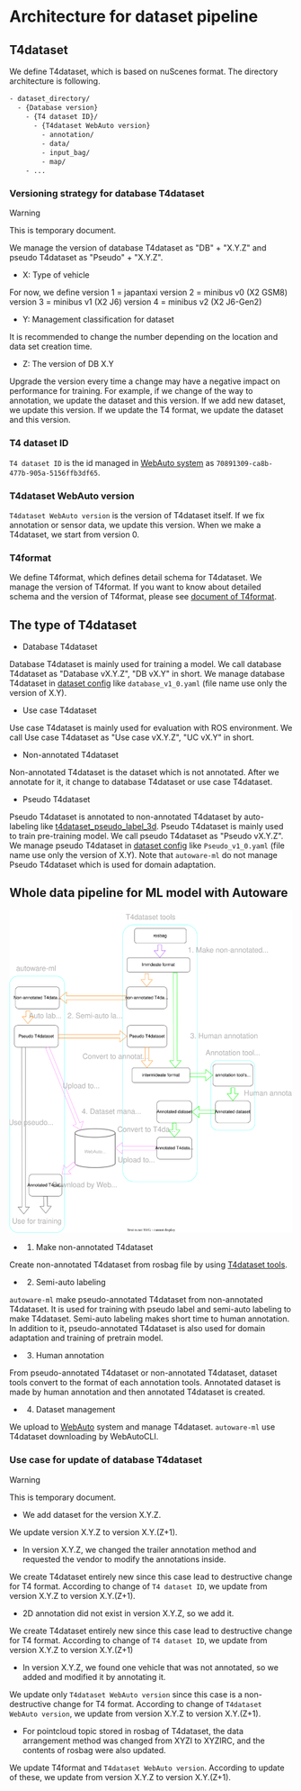 # Architecture for dataset pipeline
## T4dataset

We define T4dataset, which is based on nuScenes format.
The directory architecture is following.

```
- dataset_directory/
  - {Database version}
    - {T4 dataset ID}/
      - {T4dataset WebAuto version}
        - annotation/
        - data/
        - input_bag/
        - map/
    - ...
```

### Versioning strategy for database T4dataset

> [!WARNING]
> This is temporary document.

We manage the version of database T4dataset as "DB" + "X.Y.Z" and pseudo T4dataset as "Pseudo" + "X.Y.Z".

- X: Type of vehicle

For now, we define
version 1 = japantaxi
version 2 = minibus v0 (X2 GSM8)
version 3 = minibus v1 (X2 J6)
version 4 = minibus v2 (X2 J6-Gen2)

- Y: Management classification for dataset

It is recommended to change the number depending on the location and data set creation time.

- Z: The version of DB X.Y

Upgrade the version every time a change may have a negative impact on performance for training.
For example, if we change of the way to annotation, we update the dataset and this version.
If we add new dataset, we update this version.
If we update the T4 format, we update the dataset and this version.

### T4 dataset ID

`T4 dataset ID` is the id managed in [WebAuto system](https://docs.web.auto/en/) as `70891309-ca8b-477b-905a-5156ffb3df65`.

### T4dataset WebAuto version

`T4dataset WebAuto version` is the version of T4dataset itself.
If we fix annotation or sensor data, we update this version.
When we make a T4dataset, we start from version 0.

### T4format

We define T4format, which defines detail schema for T4dataset.
We manage the version of T4format.
If you want to know about detailed schema and the version of T4format, please see [document of T4format](https://github.com/tier4/tier4_perception_dataset/blob/main/docs/t4_format_3d_detailed.md).

## The type of T4dataset

- Database T4dataset

Database T4dataset is mainly used for training a model.
We call database T4dataset as "Database vX.Y.Z", "DB vX.Y" in short.
We manage database T4dataset in [dataset config](/autoware_ml/configs/detection3d/dataset/t4dataset) like `database_v1_0.yaml` (file name use only the version of X.Y).

- Use case T4dataset

Use case T4dataset is mainly used for evaluation with ROS environment.
We call Use case T4dataset as "Use case vX.Y.Z", "UC vX.Y" in short.

- Non-annotated T4dataset

Non-annotated T4dataset is the dataset which is not annotated.
After we annotate for it, it change to database T4dataset or use case T4dataset.

- Pseudo T4dataset

Pseudo T4dataset is annotated to non-annotated T4dataset by auto-labeling like [t4dataset_pseudo_label_3d](/tools/t4dataset_pseudo_label_3d/).
Pseudo T4dataset is mainly used to train pre-training model.
We call pseudo T4dataset as "Pseudo vX.Y.Z".
We manage pseudo T4dataset in [dataset config](/autoware_ml/configs/detection3d/dataset/t4dataset) like `Pseudo_v1_0.yaml` (file name use only the version of X.Y).
Note that `autoware-ml` do not manage Pseudo T4dataset which is used for domain adaptation.

## Whole data pipeline for ML model with Autoware

![](/docs/fig/data_pipeline.drawio.svg)

- 1. Make non-annotated T4dataset

Create non-annotated T4dataset from rosbag file by using [T4dataset tools](https://github.com/tier4/tier4_perception_dataset).

- 2. Semi-auto labeling

`autoware-ml` make pseudo-annotated T4dataset from non-annotated T4dataset.
It is used for training with pseudo label and semi-auto labeling to make T4dataset.
Semi-auto labeling makes short time to human annotation.
In addition to it, pseudo-annotated T4dataset is also used for domain adaptation and training of pretrain model.

- 3. Human annotation

From pseudo-annotated T4dataset or non-annotated T4dataset, dataset tools convert to the format of each annotation tools.
Annotated dataset is made by human annotation and then annotated T4dataset is created.

- 4. Dataset management

We upload to [WebAuto](https://web.auto/) system and manage T4dataset.
`autoware-ml` use T4dataset downloading by WebAutoCLI.

### Use case for update of database T4dataset

> [!WARNING]
> This is temporary document.

- We add dataset for the version X.Y.Z.

We update version X.Y.Z to version X.Y.(Z+1).

- In version X.Y.Z, we changed the trailer annotation method and requested the vendor to modify the annotations inside.

We create T4dataset entirely new since this case lead to destructive change for T4 format.
According to change of `T4 dataset ID`, we update from version X.Y.Z to version X.Y.(Z+1).

- 2D annotation did not exist in version X.Y.Z, so we add it.

We create T4dataset entirely new since this case lead to destructive change for T4 format.
According to change of `T4 dataset ID`, we update from version X.Y.Z to version X.Y.(Z+1)

- In version X.Y.Z, we found one vehicle that was not annotated, so we added and modified it by annotating it.

We update only `T4dataset WebAuto version` since this case is a non-destructive change for T4 format.
According to change of `T4dataset WebAuto version`, we update from version X.Y.Z to version X.Y.(Z+1).

- For pointcloud topic stored in rosbag of T4dataset, the data arrangement method was changed from XYZI to XYZIRC, and the contents of rosbag were also updated.

We update T4format and `T4dataset WebAuto version`.
According to update of these, we update from version X.Y.Z to version X.Y.(Z+1).

